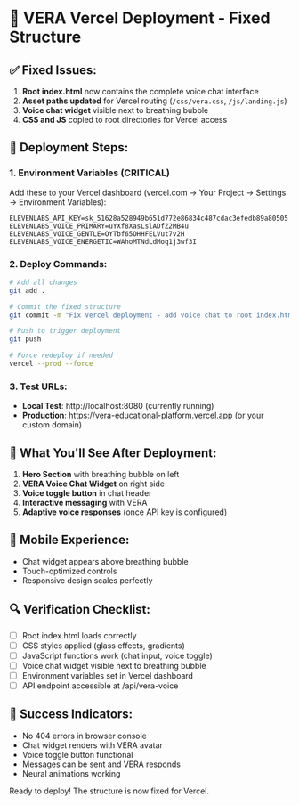# 🚀 VERA Vercel Deployment - Fixed Structure

## ✅ Fixed Issues:
1. **Root index.html** now contains the complete voice chat interface
2. **Asset paths updated** for Vercel routing (`/css/vera.css`, `/js/landing.js`)
3. **Voice chat widget** visible next to breathing bubble
4. **CSS and JS** copied to root directories for Vercel access

## 🔧 Deployment Steps:

### 1. Environment Variables (CRITICAL)
Add these to your Vercel dashboard (vercel.com → Your Project → Settings → Environment Variables):

```
ELEVENLABS_API_KEY=sk_51628a528949b651d772e86834c487cdac3efedb89a80505
ELEVENLABS_VOICE_PRIMARY=uYXf8XasLslADfZ2MB4u
ELEVENLABS_VOICE_GENTLE=OYTbf65OHHFELVut7v2H
ELEVENLABS_VOICE_ENERGETIC=WAhoMTNdLdMoq1j3wf3I
```

### 2. Deploy Commands:
```bash
# Add all changes
git add .

# Commit the fixed structure
git commit -m "Fix Vercel deployment - add voice chat to root index.html"

# Push to trigger deployment
git push

# Force redeploy if needed
vercel --prod --force
```

### 3. Test URLs:
- **Local Test**: http://localhost:8080 (currently running)
- **Production**: https://vera-educational-platform.vercel.app (or your custom domain)

## 🎯 What You'll See After Deployment:

1. **Hero Section** with breathing bubble on left
2. **VERA Voice Chat Widget** on right side
3. **Voice toggle button** in chat header
4. **Interactive messaging** with VERA
5. **Adaptive voice responses** (once API key is configured)

## 📱 Mobile Experience:
- Chat widget appears above breathing bubble
- Touch-optimized controls
- Responsive design scales perfectly

## 🔍 Verification Checklist:
- [ ] Root index.html loads correctly
- [ ] CSS styles applied (glass effects, gradients)
- [ ] JavaScript functions work (chat input, voice toggle)
- [ ] Voice chat widget visible next to breathing bubble
- [ ] Environment variables set in Vercel dashboard
- [ ] API endpoint accessible at /api/vera-voice

## 🎉 Success Indicators:
- No 404 errors in browser console
- Chat widget renders with VERA avatar
- Voice toggle button functional
- Messages can be sent and VERA responds
- Neural animations working

Ready to deploy! The structure is now fixed for Vercel.